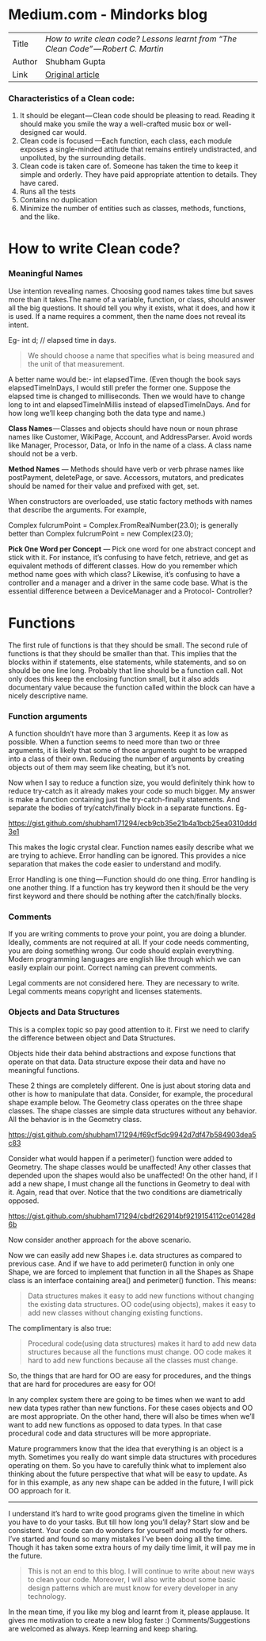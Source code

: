 # Medium.com - Mindorks blog

| | |
| - | - |
| Title | *How to write clean code? Lessons learnt from “The Clean Code” — Robert C. Martin* |
| Author | Shubham Gupta |
| Link | [Original article](https://medium.com/mindorks/how-to-write-clean-code-lessons-learnt-from-the-clean-code-robert-c-martin-9ffc7aef870c) |

### Characteristics of a Clean code:

1. It should be elegant — Clean code should be pleasing to read. Reading it should make you smile the way a well-crafted music box or well-designed car would.
2. Clean code is focused —Each function, each class, each module exposes a single-minded attitude that remains entirely undistracted, and unpolluted, by the surrounding details.
3. Clean code is taken care of. Someone has taken the time to keep it simple and orderly. They have paid appropriate attention to details. They have cared.
4. Runs all the tests
5. Contains no duplication
6. Minimize the number of entities such as classes, methods, functions, and the like.

# How to write Clean code?

### Meaningful Names

Use intention revealing names. Choosing good names takes time but saves more than it takes.The name of a variable, function, or class, should answer all the big questions. It should tell you why it exists, what it does, and how it is used. If a name requires a comment, then the name does not reveal its intent.

Eg- int d; // elapsed time in days.

> We should choose a name that specifies what is being measured and the unit of that measurement.

A better name would be:- int elapsedTime. (Even though the book says elapsedTimeInDays, I would still prefer the former one. Suppose the elapsed time is changed to milliseconds. Then we would have to change long to int and elapsedTimeInMillis instead of elapsedTimeInDays. And for how long we’ll keep changing both the data type and name.)

**Class Names** — Classes and objects should have noun or noun phrase names like Customer, WikiPage, Account, and AddressParser. Avoid words like Manager, Processor, Data, or Info in the name of a class. A class name should not be a verb.

**Method Names** — Methods should have verb or verb phrase names like postPayment, deletePage, or save. Accessors, mutators, and predicates should be named for their value and prefixed with get, set.

When constructors are overloaded, use static factory methods with names that describe the arguments. For example,

Complex fulcrumPoint = Complex.FromRealNumber(23.0); is generally better than Complex fulcrumPoint = new Complex(23.0);

**Pick One Word per Concept** — Pick one word for one abstract concept and stick with it. For instance, it’s confusing to have fetch, retrieve, and get as equivalent methods of different classes. How do you remember which method name goes with which class? Likewise, it’s confusing to have a controller and a manager and a driver in the same code base. What is the essential difference between a DeviceManager and a Protocol- Controller?

# Functions

The first rule of functions is that they should be small. The second rule of functions is that they should be smaller than that. This implies that the blocks within if statements, else statements, while statements, and so on should be one line long. Probably that line should be a function call. Not only does this keep the enclosing function small, but it also adds documentary value because the function called within the block can have a nicely descriptive name.

### Function arguments

A function shouldn’t have more than 3 arguments. Keep it as low as possible. When a function seems to need more than two or three arguments, it is likely that some of those arguments ought to be wrapped into a class of their own. Reducing the number of arguments by creating objects out of them may seem like cheating, but it’s not.

Now when I say to reduce a function size, you would definitely think how to reduce try-catch as it already makes your code so much bigger. My answer is make a function containing just the try-catch-finally statements. And separate the bodies of try/catch/finally block in a separate functions. Eg-

https://gist.github.com/shubham171294/ecb9cb35e21b4a1bcb25ea0310ddd3e1

This makes the logic crystal clear. Function names easily describe what we are trying to achieve. Error handling can be ignored. This provides a nice separation that makes the code easier to understand and modify.

Error Handling is one thing — Function should do one thing. Error handling is one another thing. If a function has try keyword then it should be the very first keyword and there should be nothing after the catch/finally blocks.

### Comments

If you are writing comments to prove your point, you are doing a blunder. Ideally, comments are not required at all. If your code needs commenting, you are doing something wrong. Our code should explain everything. Modern programming languages are english like through which we can easily explain our point. Correct naming can prevent comments.

Legal comments are not considered here. They are necessary to write. Legal comments means copyright and licenses statements.

### Objects and Data Structures

This is a complex topic so pay good attention to it. First we need to clarify the difference between object and Data Structures.

Objects hide their data behind abstractions and expose functions that operate on that data. Data structure expose their data and have no meaningful functions.

These 2 things are completely different. One is just about storing data and other is how to manipulate that data. Consider, for example, the procedural shape example below. The Geometry class operates on the three shape classes. The shape classes are simple data structures without any behavior. All the behavior is in the Geometry class.

https://gist.github.com/shubham171294/f69cf5dc9942d7df47b584903dea5c83

Consider what would happen if a perimeter() function were added to Geometry. The shape classes would be unaffected! Any other classes that depended upon the shapes would also be unaffected! On the other hand, if I add a new shape, I must change all the functions in Geometry to deal with it. Again, read that over. Notice that the two conditions are diametrically opposed.

https://gist.github.com/shubham171294/cbdf262914bf9219154112ce01428d6b

Now consider another approach for the above scenario.

Now we can easily add new Shapes i.e. data structures as compared to previous case. And if we have to add perimeter() function in only one Shape, we are forced to implement that function in all the Shapes as Shape class is an interface containing area() and perimeter() function. This means:

> Data structures makes it easy to add new functions without changing the existing data structures. OO code(using objects), makes it easy to add new classes without changing existing functions.

The complimentary is also true:

> Procedural code(using data structures) makes it hard to add new data structures because all the functions must change. OO code makes it hard to add new functions because all the classes must change.

So, the things that are hard for OO are easy for procedures, and the things that are hard for procedures are easy for OO!

In any complex system there are going to be times when we want to add new data types rather than new functions. For these cases objects and OO are most appropriate. On the other hand, there will also be times when we’ll want to add new functions as opposed to data types. In that case procedural code and data structures will be more appropriate.

Mature programmers know that the idea that everything is an object is a myth. Sometimes you really do want simple data structures with procedures operating on them. So you have to carefully think what to implement also thinking about the future perspective that what will be easy to update. As for in this example, as any new shape can be added in the future, I will pick OO approach for it.

---

I understand it’s hard to write good programs given the timeline in which you have to do your tasks. But till how long you’ll delay? Start slow and be consistent. Your code can do wonders for yourself and mostly for others. I’ve started and found so many mistakes I’ve been doing all the time. Though it has taken some extra hours of my daily time limit, it will pay me in the future.

> This is not an end to this blog. I will continue to write about new ways to clean your code. Moreover, I will also write about some basic design patterns which are must know for every developer in any technology.

In the mean time, if you like my blog and learnt from it, please applause. It gives me motivation to create a new blog faster :) Comments/Suggestions are welcomed as always. Keep learning and keep sharing.

